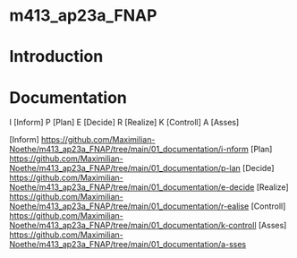 # m413_ap23a_FNAP

# Introduction

# Documentation
I [Inform]
P [Plan]
E [Decide]
R [Realize] 
K [Controll]
A [Asses]



[Inform] https://github.com/Maximilian-Noethe/m413_ap23a_FNAP/tree/main/01_documentation/i-nform
[Plan] https://github.com/Maximilian-Noethe/m413_ap23a_FNAP/tree/main/01_documentation/p-lan
[Decide] https://github.com/Maximilian-Noethe/m413_ap23a_FNAP/tree/main/01_documentation/e-decide
[Realize] https://github.com/Maximilian-Noethe/m413_ap23a_FNAP/tree/main/01_documentation/r-ealise
[Controll] https://github.com/Maximilian-Noethe/m413_ap23a_FNAP/tree/main/01_documentation/k-controll
[Asses] https://github.com/Maximilian-Noethe/m413_ap23a_FNAP/tree/main/01_documentation/a-sses
